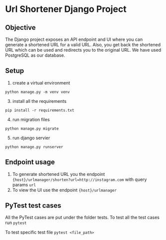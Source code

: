 # Url Shortener Django Project

## Objective
The Django project exposes an API endpoint and UI where you can generate a shortened URL for a valid URL. Also, you get back the shortened URL which can be used and redirects you to the original URL. We have used PostgreSQL as our database.

## Setup

1. create a virtual environment
```
python manage.py -m venv venv
```
3. install all the requirements
```
pip install -r requirements.txt
```
4. run migration files
```
python manage.py migrate
```
5. run django servier
```
python manage.py runserver
```

 ## Endpoint usage
 1. To generate shortened URL you the endpoint `{host}/urlmanager/shorten?url=http://instagram.com` with query params `url`
 2. To view the UI use the endpoint `{host}/urlmanager`


 ## PyTest test cases
 All the PyTest cases are put under the folder tests.
 To test all the test cases run
 `pytest`

 To test specific test file
 `pytest <file_path>`
